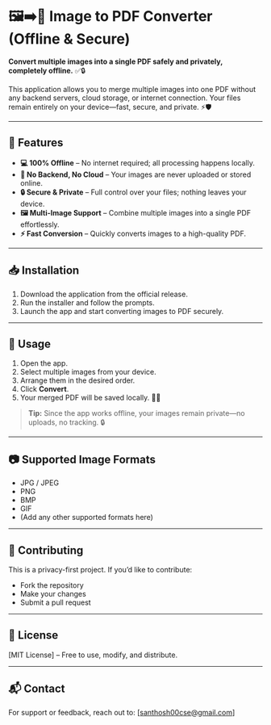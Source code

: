 # 🖼️➡️📄 Image to PDF Converter (Offline & Secure)

**Convert multiple images into a single PDF safely and privately, completely offline.** ✅🔒

This application allows you to merge multiple images into one PDF without any backend servers, cloud storage, or internet connection. Your files remain entirely on your device—fast, secure, and private. ⚡🛡️

---

## 🌟 Features

- **💻 100% Offline** – No internet required; all processing happens locally.  
- **🚫 No Backend, No Cloud** – Your images are never uploaded or stored online.  
- **🔒 Secure & Private** – Full control over your files; nothing leaves your device.  
- **🖼️ Multi-Image Support** – Combine multiple images into a single PDF effortlessly.  
- **⚡ Fast Conversion** – Quickly converts images to a high-quality PDF.

---

## 📥 Installation

1. Download the application from the official release.  
2. Run the installer and follow the prompts.  
3. Launch the app and start converting images to PDF securely.

---

## 📝 Usage

1. Open the app.  
2. Select multiple images from your device.  
3. Arrange them in the desired order.  
4. Click **Convert**.  
5. Your merged PDF will be saved locally. 📄✅

> **Tip:** Since the app works offline, your images remain private—no uploads, no tracking. 🔒

---

## 📷 Supported Image Formats

- JPG / JPEG  
- PNG  
- BMP  
- GIF  
- (Add any other supported formats here)

---

## 🤝 Contributing

This is a privacy-first project. If you’d like to contribute:  
- Fork the repository  
- Make your changes  
- Submit a pull request

---

## 📜 License

[MIT License] – Free to use, modify, and distribute.

---

## 📬 Contact

For support or feedback, reach out to: [santhosh00cse@gmail.com]
